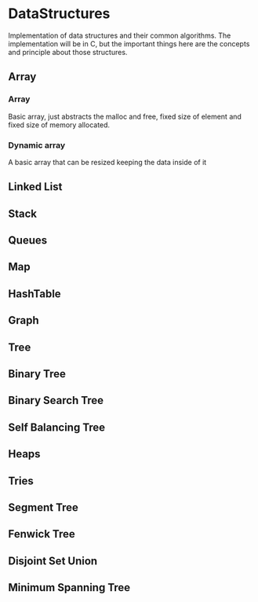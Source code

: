 # DataStructures
Implementation of data structures and their common algorithms.
The implementation will be in C, but the important things here are the concepts and
principle about those structures.

## Array
### Array
Basic array, just abstracts the malloc and free, fixed size of element and fixed size of memory
allocated.
### Dynamic array
A basic array that can be resized keeping the data inside of it 
## Linked List
## Stack
## Queues
## Map
## HashTable
## Graph
## Tree
## Binary Tree
## Binary Search Tree
## Self Balancing Tree
## Heaps
## Tries
## Segment Tree
## Fenwick Tree
## Disjoint Set Union
## Minimum Spanning Tree
